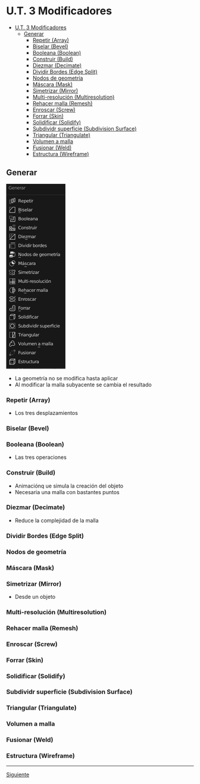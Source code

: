 ﻿# U.T. 3 Modificadores
- [U.T. 3 Modificadores](#ut-3-modificadores)
  - [Generar](#generar)
    - [Repetir (Array)](#repetir-array)
    - [Biselar (Bevel)](#biselar-bevel)
    - [Booleana (Boolean)](#booleana-boolean)
    - [Construir (Build)](#construir-build)
    - [Diezmar (Decimate)](#diezmar-decimate)
    - [Dividir Bordes (Edge Split)](#dividir-bordes-edge-split)
    - [Nodos de geometría](#nodos-de-geometría)
    - [Máscara (Mask)](#máscara-mask)
    - [Simetrizar (Mirror)](#simetrizar-mirror)
    - [Multi-resolución (Multiresolution)](#multi-resolución-multiresolution)
    - [Rehacer malla (Remesh)](#rehacer-malla-remesh)
    - [Enroscar (Screw)](#enroscar-screw)
    - [Forrar (Skin)](#forrar-skin)
    - [Solidificar (Solidify)](#solidificar-solidify)
    - [Subdividr superficie (Subdivision Surface)](#subdividr-superficie-subdivision-surface)
    - [Triangular (Triangulate)](#triangular-triangulate)
    - [Volumen a malla](#volumen-a-malla)
    - [Fusionar (Weld)](#fusionar-weld)
    - [Estructura (Wireframe)](#estructura-wireframe)


## Generar
![](ut_03_005.png)

- La geometría no se modifica hasta aplicar
- Al modificar la malla subyacente se cambia el resultado
### Repetir (Array)
- Los tres desplazamientos
### Biselar (Bevel)
### Booleana (Boolean)
- Las tres operaciones
### Construir (Build)
- Animaciónq ue simula la creación del objeto
- Necesaria una malla con bastantes puntos
### Diezmar (Decimate)
- Reduce la complejidad de la malla
### Dividir Bordes (Edge Split)
### Nodos de geometría 
### Máscara (Mask)
### Simetrizar (Mirror)
- Desde un objeto
### Multi-resolución (Multiresolution)
### Rehacer malla (Remesh)
### Enroscar (Screw)
### Forrar (Skin)
### Solidificar (Solidify)
### Subdividr superficie (Subdivision Surface)
### Triangular (Triangulate)
### Volumen a malla 
### Fusionar (Weld)
### Estructura (Wireframe)


---
[Siguiente](ut_3_03.md)

